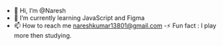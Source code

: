 - 👋 Hi, I’m @Naresh
- 🌱 I’m currently learning JavaScript and Figma
- 📫 How to reach me nareshkumar13801@gmail.com
-⚡ Fun fact : I play more then studying.
<!---
Naresh13806/Naresh13806 is a ✨ special ✨ repository because its `README.md` (this file) appears on your GitHub profile.
You can click the Preview link to take a look at your changes.
--->
